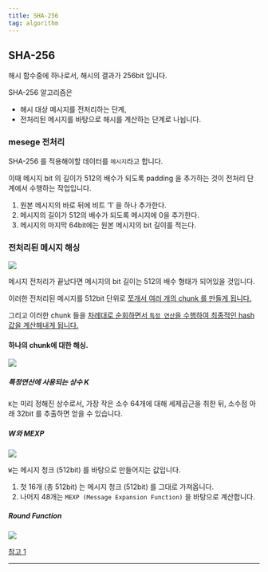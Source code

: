 ```yaml
---
title: SHA-256
tag: algorithm
---
```




## SHA-256

해시 함수중에 하나로서, 해시의 결과가 256bit 입니다.

SHA-256 알고리즘은 

- 해시 대상 메시지를 전처리하는 단계,
- 전처리된 메시지를 바탕으로 해시를 계산하는 단계로 나뉩니다. 



### mesege 전처리

SHA-256 를 적용해야할 데이터를 `메시지`라고 합니다. 

이때 메시지 bit 의 길이가 512의 배수가 되도록 padding 을 추가하는 것이 전처리 단계에서 수행하는 작업입니다.


1. 원본 메시지의 바로 뒤에 비트 ‘1’ 을 하나 추가한다.
2. 메시지의 길이가 512의 배수가 되도록 메시지에 0을 추가한다.
3. 메시지의 마지막 64bit에는 원본 메시지의 bit 길이를 적는다.



### 전처리된 메시지 해싱

![](https://lh3.googleusercontent.com/UYI41qNNQxASfEGFlmS-shkx8Mv1askXkI2juXhq0lhDnn-roGV1Onqhrhue8hzE2Z8uimqjdEJ5)

메시지 전처리가 끝났다면 메시지의 bit 길이는 512의 배수 형태가 되어있을 것입니다.

이러한 전처리된 메시지를 512bit 단위로 <u>쪼개서 여러 개의 chunk 를 만들게 됩니다.</u>

그리고 이러한 chunk 들을 <u>차례대로 순회하면서 `특정 연산`을 수행하여 최종적인 hash 값을 계산해내게 됩니다.</u>

#### 하나의 chunk에 대한 해싱.

![](https://lh3.googleusercontent.com/DRqWghOKjYJhSLpBVk0weDps62cXgK_MAR9RHTi2IhmQDtA6fcPzn8H7A7uVNygomxtcbmMDh3eE)

##### 특정연산에 사용되는 상수 K

`K`는 미리 정해진 상수로서, 가장 작은 소수 64개에 대해 세제곱근을 취한 뒤, 소수점 아래 32bit 를 추출하면 얻을 수 있습니다.

##### W와 MEXP

![](https://lh3.googleusercontent.com/RcKyJD-S20My1a_6D1wUBV00qejw8OE0XC4Gm7PH6WNg6VAg1X6ppFlX8WkF3aWVS1GiHYZbawdm)

`W`는 메시지 청크 (512bit) 를 바탕으로 만들어지는 값입니다.

1. 첫 16개 (총 512bit) 는 메시지 청크 (512bit) 를 그대로 가져옵니다.
2. 나머지 48개는 `MEXP (Message Expansion Function)` 을 바탕으로 계산합니다.

##### Round Function

![](https://lh3.googleusercontent.com/uP8JVABfLj7q-q8Im75VEXeWTVt2-7E2vXQ1yGX1z3aBQjHJ-28uBglojlJ06QpNOYsETJozZX4I)

[참고 1](http://www.secmem.org/blog/2019/07/21/sha256/)

---